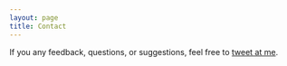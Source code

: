 ```yaml
---
layout: page
title: Contact
---
```


If you any feedback, questions, or suggestions, feel free to [tweet at me](https://twitter.com/intent/tweet?text=%40brandonburzon).
